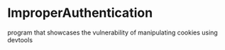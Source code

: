 # ImproperAuthentication
program that showcases the vulnerability of manipulating cookies using devtools
